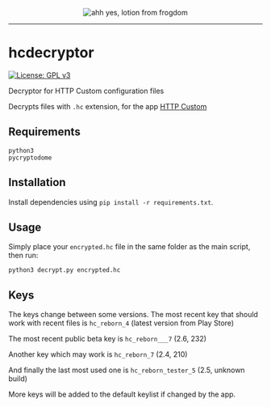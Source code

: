 <p align="center">
  <img src="https://github.com/hctools/hcdecryptor/blob/master/lotion_from_frogdom.jpg?raw=true" alt="ahh yes, lotion from frogdom"/>
</p>

<hr />

# hcdecryptor

[![License: GPL v3](https://img.shields.io/badge/License-GPLv3-blue.svg)](https://www.gnu.org/licenses/gpl-3.0)

Decryptor for HTTP Custom configuration files

Decrypts files with `.hc` extension, for the app [HTTP Custom](https://play.google.com/store/apps/details?id=xyz.easypro.httpcustom)

## Requirements

    python3
    pycryptodome

## Installation

Install dependencies using `pip install -r requirements.txt`.

## Usage

Simply place your `encrypted.hc` file in the same folder as the main script, then run:

    python3 decrypt.py encrypted.hc

## Keys

The keys change between some versions. The most recent key that should work with recent files is `hc_reborn_4` (latest version from Play Store)

The most recent public beta key is `hc_reborn___7` (2.6, 232)

Another key which may work is `hc_reborn_7` (2.4, 210)

And finally the last most used one is `hc_reborn_tester_5` (2.5, unknown build)

More keys will be added to the default keylist if changed by the app.

